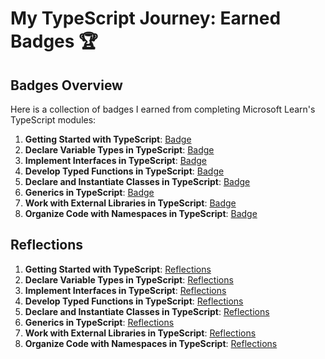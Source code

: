 # My TypeScript Journey: Earned Badges 🏆

## Badges Overview

Here is a collection of badges I earned from completing Microsoft Learn's TypeScript modules:

1. **Getting Started with TypeScript**: [Badge](https://learn.microsoft.com/en-us/users/vetalapo/achievements/uf9qbcd3)
2. **Declare Variable Types in TypeScript**: [Badge](https://learn.microsoft.com/en-us/users/vetalapo/achievements/7ealy2ez)
3. **Implement Interfaces in TypeScript**: [Badge](badge-link)
4. **Develop Typed Functions in TypeScript**: [Badge](badge-link)
5. **Declare and Instantiate Classes in TypeScript**: [Badge](badge-link)
6. **Generics in TypeScript**: [Badge](badge-link)
7. **Work with External Libraries in TypeScript**: [Badge](badge-link)
8. **Organize Code with Namespaces in TypeScript**: [Badge](badge-link)

## Reflections

1. **Getting Started with TypeScript**: [Reflections](1.%20TypeScript-GettingStartedWithTypeScript-Reflections.md)
2. **Declare Variable Types in TypeScript**: [Reflections](2.%20TypeScript-DeclareVariableTypesInTypeScript-Reflections.md)
3. **Implement Interfaces in TypeScript**: [Reflections](3.%20TypeScript-ImplementInterfacesInTypeScript-Reflections.md)
4. **Develop Typed Functions in TypeScript**: [Reflections](4.%20TypeScript-DevelopTypedFunctionsInTypeScript-Reflections.md)
5. **Declare and Instantiate Classes in TypeScript**: [Reflections](5.%20TypeScript-DeclareAndInstantiateClassesInTypeScript-Reflections.md)
6. **Generics in TypeScript**: [Reflections](6.%20TypeScript-GenericsInTypeScript-Reflections.md)
7. **Work with External Libraries in TypeScript**: [Reflections](7.%20TypeScript-WorkWithExternalLibrariesInTypeScript-Reflections.md)
8. **Organize Code with Namespaces in TypeScript**: [Reflections](8.%20TypeScript-OrganizeCodeWithNamespacesInTypeScript-Reflections.md)
